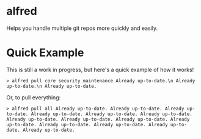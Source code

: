 # alfred
Helps you handle multiple git repos more quickly and easily.

# Quick Example
This is still a work in progress, but here's a quick example of how it works!

`> alfred pull core security maintenance
Already up-to-date.\n
Already up-to-date.\n
Already up-to-date.`

Or, to pull everything:

`> alfred pull all
Already up-to-date.
Already up-to-date.
Already up-to-date.
Already up-to-date.
Already up-to-date.
Already up-to-date.
Already up-to-date.
Already up-to-date.
Already up-to-date.
Already up-to-date.
Already up-to-date.
Already up-to-date.
Already up-to-date.
Already up-to-date.`
